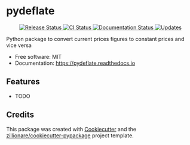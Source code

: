 # pydeflate


<p align="center">
<a href="https://pypi.python.org/pypi/pydeflate">
    <img src="https://img.shields.io/pypi/v/pydeflate.svg"
        alt = "Release Status">
</a>

<a href="https://github.com/jm-rivera/pydeflate/actions">
    <img src="https://github.com/jm-rivera/pydeflate/actions/workflows/main.yml/badge.svg?branch=release" alt="CI Status">
</a>

<a href="https://pydeflate.readthedocs.io/en/latest/?badge=latest">
    <img src="https://readthedocs.org/projects/pydeflate/badge/?version=latest" alt="Documentation Status">
</a>

<a href="https://pyup.io/repos/github/jm-rivera/pydeflate/">
<img src="https://pyup.io/repos/github/jm-rivera/pydeflate/shield.svg" alt="Updates">
</a>

</p>


Python package to convert current prices figures to constant prices and vice versa


* Free software: MIT
* Documentation: <https://pydeflate.readthedocs.io>


## Features

* TODO

## Credits

This package was created with [Cookiecutter](https://github.com/audreyr/cookiecutter) and the [zillionare/cookiecutter-pypackage](https://github.com/zillionare/cookiecutter-pypackage) project template.
